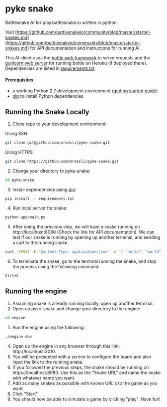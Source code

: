# pyke snake
Battlesnake AI for play.battlesnake.io written in python.

Visit [https://github.com/battlesnakeio/community/blob/master/starter-snakes.md](https://github.com/battlesnakeio/community/blob/master/starter-snakes.md) for API documentation and instructions for running AI.

This AI client uses the [bottle web framework](http://bottlepy.org/docs/dev/index.html) to serve requests and the [gunicorn web server](http://gunicorn.org/) for running bottle on Heroku (if deployed there). Dependencies are listed in [requirements.txt](requirements.txt).

#### Prerequisites

* a working Python 2.7 development environment ([getting started guide](http://hackercodex.com/guide/python-development-environment-on-mac-osx/))
* [pip](https://pip.pypa.io/en/latest/installing.html) to install Python dependencies

## Running the Snake Locally

1) Clone repo to your development environment:

Using SSH
```bash
git clone git@github.com:mroesli/pyke-snake.git
```

Using HTTPS
```bash
git clone https://github.com/mroesli/pyke-snake.git
```

2) Change your directory to pyke-snake:
```bash
cd pyke-snake
```

3) Install dependencies using [pip](https://pip.pypa.io/en/latest/installing.html):
```bash
pip install -r requirements.txt
```

4) Run local server for snake:
```bash
python app/main.py
```

5) After doing the previous step, we will have a snake running on http://localhost:8080 (Check the link for API documentation). We can test if our snake is running by opening up another terminal, and sending a curl to the running snake:
```bash
curl -XPOST -H 'Content-Type: application/json' -d '{ "hello": "world"}' http://localhost:8080/start
```

6) To terminate the snake, go to the terminal running the snake, and stop the process using the following command:
```bash
Ctrl+C
```
## Running the engine

1) Assuming snake is already running locally, open up another terminal.
2) Open up pyke-snake and change your directory to the engine:
```bash
cd engine
```
1) Run the engine using the following:
```bash
./engine dev
```
4) Open up the engine in any browser through this link: http://localhost:3010.
5) You will be presented with a screen to configure the board and also input the link to the running snake.
6) If you followed the previous steps, the snake should be running on https://localhost:8080. Use this as the "Snake URL" and name the snake with whatever name you want.
7) Add as many snakes as possible with known URL's to the game as you want.
8) Click "Start".
9) You should now be able to simulate a game by clicking "play". Have fun!

